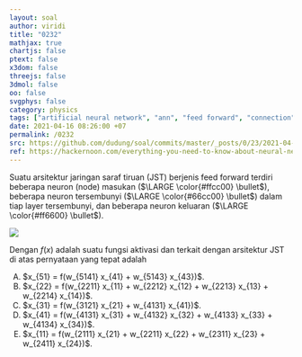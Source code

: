 ```yaml
---
layout: soal
author: viridi
title: "0232"
mathjax: true
chartjs: false
ptext: false
x3dom: false
threejs: false
3dmol: false
oo: false
svgphys: false
category: physics
tags: ["artificial neural network", "ann", "feed forward", "connection", "weight", "layer", "node", "neuron", "fi3201", "2020-2"]
date: 2021-04-16 08:26:00 +07
permalink: /0232
src: https://github.com/dudung/soal/commits/master/_posts/0/23/2021-04-16-ann-connection-1.md
ref: https://hackernoon.com/everything-you-need-to-know-about-neural-networks-8988c3ee4491
---
```

Suatu arsitektur jaringan saraf tiruan (JST) berjenis feed forward terdiri beberapa neuron (node) masukan ($\LARGE \color{#ffcc00} \bullet$), beberapa neuron tersembunyi ($\LARGE \color{#66cc00} \bullet$) dalam tiap layer tersembunyi, dan beberapa neuron keluaran ($\LARGE \color{#ff6600} \bullet$).

![]({{site.baseurl}}/assets/img/0/23/0231.png)

Dengan $f(x)$ adalah suatu fungsi aktivasi dan terkait dengan arsitektur JST di atas pernyataan yang tepat adalah

<ol type="A">
<li>$x_{51} = f(w_{5141} x_{41} + w_{5143} x_{43})$.
<li>$x_{22} = f(w_{2211} x_{11} + w_{2212} x_{12} + w_{2213} x_{13} + w_{2214} x_{14})$.
<li>$x_{31} = f(w_{3121} x_{21} + w_{4131} x_{41})$.
<li>$x_{41} = f(w_{4131} x_{31} + w_{4132} x_{32} + w_{4133} x_{33} + w_{4134} x_{34})$.
<li>$x_{11} = f(w_{2111} x_{21} + w_{2211} x_{22} + w_{2311} x_{23} + w_{2411} x_{24})$.

